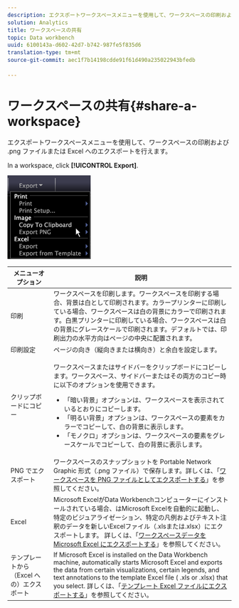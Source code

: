 ```yaml
---
description: エクスポートワークスペースメニューを使用して、ワークスペースの印刷および .png ファイルまたは Excel へのエクスポートを行えます。
solution: Analytics
title: ワークスペースの共有
topic: Data workbench
uuid: 6100143a-d602-42d7-b742-987fe5f835d6
translation-type: tm+mt
source-git-commit: aec1f7b14198cdde91f61d490a235022943bfedb

---
```



# ワークスペースの共有{#share-a-workspace}

エクスポートワークスペースメニューを使用して、ワークスペースの印刷および .png ファイルまたは Excel へのエクスポートを行えます。

In a workspace, click **[!UICONTROL Export]**.

![](assets/mnu_export.png)

<table id="table_900D1AB7B08749469DA9544C5D37096F"> 
 <thead> 
  <tr> 
   <th colname="col1" class="entry"> メニューオプション </th> 
   <th colname="col2" class="entry"> 説明 </th> 
  </tr> 
 </thead>
 <tbody> 
  <tr> 
   <td colname="col1"> 印刷 </td> 
   <td colname="col2"> ワークスペースを印刷します。ワークスペースを印刷する場合、背景は白として印刷されます。カラープリンターに印刷している場合、ワークスペースは白の背景にカラーで印刷されます。白黒プリンターに印刷している場合、ワークスペースは白の背景にグレースケールで印刷されます。デフォルトでは、印刷出力の水平方向はページの中央に配置されます。 </td> 
  </tr> 
  <tr> 
   <td colname="col1"> 印刷設定 </td> 
   <td colname="col2"> ページの向き（縦向きまたは横向き）と余白を設定します。 </td> 
  </tr> 
  <tr> 
   <td colname="col1"> クリップボードにコピー </td> 
   <td colname="col2"> <p>ワークスペースまたはサイドバーをクリップボードにコピーします。ワークスペース、サイドバーまたはその両方のコピー時に以下のオプションを使用できます。 
     <ul id="ul_F7338E53385B4AE39FBCF1C3A80276CE"> 
      <li id="li_9A3147A64B1C443AAE2843A5260E3273">「暗い背景」オプションは、ワークスペースを表示されているとおりにコピーします。 </li> 
      <li id="li_516B6162FDA747CFBB2886E71DF49146">「明るい背景」オプションは、ワークスペースの要素をカラーでコピーして、白の背景に表示します。 </li> 
      <li id="li_E0B5E9D31F5948238DEB0D75E235BAE3">「モノクロ」オプションは、ワークスペースの要素をグレースケールでコピーして、白の背景に表示します。 </li> 
     </ul> </p> </td> 
  </tr> 
  <tr> 
   <td colname="col1"> PNG でエクスポート </td> 
   <td colname="col2">ワークスペースのスナップショットを Portable Network Graphic 形式（.png ファイル）で保存します。詳しくは、「<a href="../../../home/c-get-started/c-work-worksp/c-ex-wksp.md#section-f9fbe0f0a1c341e2b063cce106cac35e">ワークスペースを PNG ファイルとしてエクスポートする</a>」を参照してください。 </td> 
  </tr> 
  <tr> 
   <td colname="col1"> Excel </td> 
   <td colname="col2"> Microsoft ExcelがData Workbenchコンピューターにインストールされている場合、はMicrosoft Excelを自動的に起動し、特定のビジュアライゼーション、特定の凡例およびテキスト注釈のデータを新しいExcelファイル（.xlsまたは.xlsx）にエクスポートします。 詳しくは、「<a href="../../../home/c-get-started/c-work-worksp/c-ex-wksp.md#section-fe214e3dbc364d2eba3834d62d295acb">ワークスペースデータを Microsoft Excel にエクスポートする</a>」を参照してください。 </td> 
  </tr> 
  <tr> 
   <td colname="col1"> テンプレートから（Excel への）エクスポート </td> 
   <td colname="col2"> If Microsoft Excel is installed on the Data Workbench machine, automatically starts Microsoft Excel and exports the data from certain visualizations, certain legends, and text annotations to the template Excel file (<span class="filepath"> .xls</span> or <span class="filepath"> .xlsx</span>) that you select. 詳しくは、「<a href="../../../home/c-get-started/c-work-worksp/c-ex-wksp.md#section-814772929ca64cf6b92b89d3fdd02302">テンプレート Excel ファイルにエクスポートする</a>」を参照してください。 </td> 
  </tr> 
 </tbody> 
</table>
